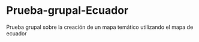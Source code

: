 # Prueba-grupal-Ecuador
Prueba grupal sobre la creación de un mapa temático utilizando el mapa de ecuador
